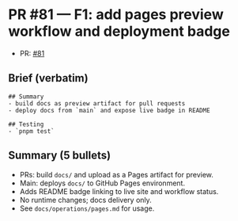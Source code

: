 # PR #81 — F1: add pages preview workflow and deployment badge

- PR: [#81](https://github.com/LexLattice/tf-lang/pull/81)

## Brief (verbatim)
```
## Summary
- build docs as preview artifact for pull requests
- deploy docs from `main` and expose live badge in README

## Testing
- `pnpm test`
```

## Summary (5 bullets)
- PRs: build `docs/` and upload as a Pages artifact for preview.
- Main: deploys `docs/` to GitHub Pages environment.
- Adds README badge linking to live site and workflow status.
- No runtime changes; docs delivery only.
- See `docs/operations/pages.md` for usage.

